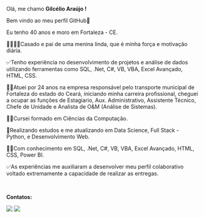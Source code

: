 <!--
**gilcelioaraujo/gilcelioaraujo** is a ✨ _special_ ✨ repository because its `README.md` (this file) appears on your GitHub profile.
-->
<!DOCTYPE html>
<html lang="br-pt">
<head>
    <meta charset="UTF-8">
    <meta http-equiv="X-UA-Compatible" content="IE=edge">
    <meta name="viewport" content="width=device-width, initial-scale=1.0">
    
</head>
<body>
    <div class="Apresentação">
        <p> Olá, me chamo <b>Gilcélio Araújo !</b></p>
        <p> Bem vindo ao meu perfil GitHub👋</p>
        <p>Eu tenho 40 anos e moro em Fortaleza - CE.</p>
        <p>👨‍👩‍👦‍👦Casado e pai de uma menina linda, que é minha força e motivação diária.</p>
        <p>✅Tenho experiência no desenvolvimento de projetos e análise de dados utilizando ferramentas como SQL, .Net, C#, VB, VBA, Excel Avançado, HTML, CSS.</p>
        <p>🧑‍💼Atuei por 24 anos na empresa responsável pelo transporte municipal de Fortaleza do estado do Ceará, iniciando minha carreira profissional, cheguei a ocupar as funções de Estagiario, Aux. Administrativo, Assistente Técnico, Chefe de Unidade e Analista de O&M (Análise de Sistemas).</p>
        <p>👨‍🎓Cursei formado em Ciências da Computação.</p>
        <p>📕Realizando estudos e me atualizando em Data Science, Full Stack - Python, e Desenvolvimento Web.</p>
        <p>🧑‍💻Com conhecimento em SQL, .Net, C#, VB, VBA, Excel Avançado, HTML, CSS, Power BI.</p>
        <p>✅As experiências me auxiliaram a desenvolver meu perfil colaborativo voltado extremamente a capacidade de realizar as entregas.</p>
    </div><br>
<p><b>Contatos:</b></p> 
<p align="left">
    <a href="https://www.linkedin.com/in/gilcelio-araujo-3039bbab/"><img src="https://img.shields.io/badge/linkedin-%230077B5.svg?&style=for-the-badge&logo=linkedin&logoColor=white" /></a>
    <a href="mailto:<yours>?subject=Came%20from%20Github"><img src="https://img.shields.io/badge/gmail-%23D14836.svg?&style=for-the-badge&logo=gmail&logoColor=white" /></a>
  <p>
</body>
</html>
